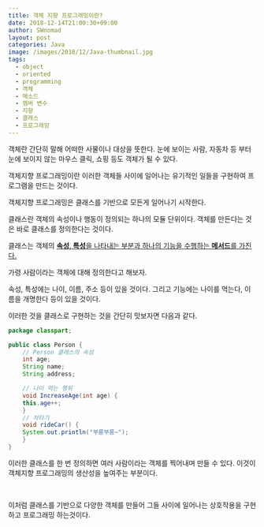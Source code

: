 ```yaml
---
title: 객체 지향 프로그래밍이란?
date: 2018-12-14T21:00:30+09:00
author: SWnomad
layout: post
categories: Java
image: /images/2018/12/Java-thumbnail.jpg
tags:
  - object
  - oriented
  - programming
  - 객체
  - 메소드
  - 멤버 변수
  - 지향
  - 클래스
  - 프로그래밍
---
```

객체란 간단히 말해 어떠한 사물이나 대상을 뜻한다. 눈에 보이는 사람, 자동차 등 부터 눈에 보이지 않는 마우스 클릭, 쇼핑 등도 객체가 될 수 있다.

객체지향 프로그래밍이란 이러한 객체들 사이에 일어나는 유기적인 일들을 구현하여 프로그램을 만드는 것이다.

객체지향 프로그래밍은 클래스를 기반으로 모든게 일어나기 시작한다.

클래스란 객체의 속성이나 행동이 정의되는 하나의 모듈 단위이다. 객체를 만든다는 것은 바로 클래스를 정의한다는 것이다.

클래스는 객체의 <span style="text-decoration: underline;"><strong>속성, 특성</strong>을 나타내는 부분과 하나의 기능을 수행하는 <span style="text-decoration: underline;"><strong>메서드</strong>를 가진다.

가령 사람이라는 객체에 대해 정의한다고 해보자.

속성, 특성에는 나이, 이름, 주소 등이 있을 것이다. 그리고 기능에는 나이를 먹는다, 이름을 개명한다 등이 있을 것이다.

이러한 것을 클래스로 구현하는 것을 간단히 맛보자면 다음과 같다.

~~~ java
package classpart;

public class Person {
    // Person 클래스의 속성
    int age;
    String name;
    String address;

    // 나이 먹는 행위
    void IncreaseAge(int age) {
    this.age++;
    }
    // 차타기
    void rideCar() {
    System.out.println("부릉부릉~");
    }
}
~~~

이러한 클래스를 한 번 정의하면 여러 사람이라는 객체를 찍어내며 만들 수 있다. 이것이 객체지향 프로그래밍의 생산성을 높여주는 부분이다.

&nbsp;

이처럼 클래스를 기반으로 다양한 객체를 만들어 그들 사이에 일어나는 상호작용을 구현하고 프로그래밍 하는것이다.